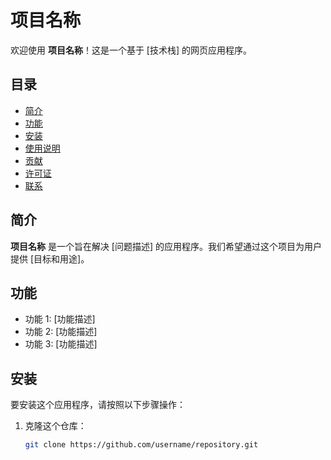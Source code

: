 # 项目名称

欢迎使用 **项目名称**！这是一个基于 [技术栈] 的网页应用程序。

## 目录

- [简介](#简介)
- [功能](#功能)
- [安装](#安装)
- [使用说明](#使用说明)
- [贡献](#贡献)
- [许可证](#许可证)
- [联系](#联系)

## 简介

**项目名称** 是一个旨在解决 [问题描述] 的应用程序。我们希望通过这个项目为用户提供 [目标和用途]。

## 功能

- 功能 1: [功能描述]
- 功能 2: [功能描述]
- 功能 3: [功能描述]

## 安装

要安装这个应用程序，请按照以下步骤操作：

1. 克隆这个仓库：
   ```bash
   git clone https://github.com/username/repository.git
